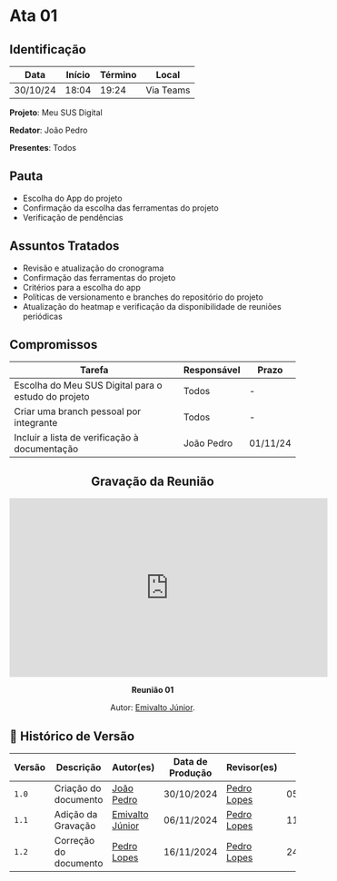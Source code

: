 # Ata 01

## Identificação

| Data | Início | Término | Local |
|----------|-------|-------|-----------|
| 30/10/24 | 18:04 | 19:24 | Via Teams |

**Projeto**: Meu SUS Digital

**Redator**: João Pedro

**Presentes**: Todos

## Pauta

- Escolha do App do projeto
- Confirmação da escolha das ferramentas do projeto
- Verificação de pendências

## Assuntos Tratados

- Revisão e atualização do cronograma
- Confirmação das ferramentas do projeto
- Critérios para a escolha do app
- Políticas de versionamento e branches do repositório do projeto
- Atualização do heatmap e verificação da disponibilidade de reuniões periódicas

## Compromissos

| Tarefa | Responsável | Prazo |
|--------|-------------|-------|
| Escolha do Meu SUS Digital para o estudo do projeto| Todos | - |
| Criar uma branch pessoal por integrante | Todos | - |
| Incluir a lista de verificação à documentação | João Pedro | 01/11/24 |

<center>

## Gravação da Reunião

<iframe width="560" height="315" src="https://www.youtube.com/embed/DLõeso4VG8_Ksc" frameborder="0" allowfullscreen></iframe>

</center>

<div align="center">
    <p><strong>Reunião 01 <em></em></strong></p>
    <p>Autor: <a href="https://github.com/EmivaltoJrr">Emivalto Júnior</a>.</p>
</div>



## 📑 Histórico de Versão

| Versão | Descrição | Autor(es) | Data de Produção | Revisor(es) | Data de Revisão |  
|--------|-----------|-------|------|---------|-----------------|
|  `1.0`  | Criação do documento | [João Pedro](https://github.com/JoosPerro) | 30/10/2024 | [Pedro Lopes](https://github.com/pLopess) | 05/11/2024 |
|  `1.1`  | Adição da Gravação |[Emivalto Júnior](https://github.com/EmivaltoJrr)| 06/11/2024 | [Pedro Lopes](https://github.com/pLopess) | 11/11/2024 |
|  `1.2`  | Correção do documento | [Pedro Lopes](https://github.com/pLopess) | 16/11/2024 | [Pedro Lopes](https://github.com/pLopess) | 24/11/2024 |
